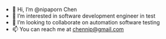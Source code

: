 - 👋 Hi, I’m @nipaporn Chen
- 👀 I’m interested in software development engineer in test
- 💞️ I’m looking to collaborate on automation software testing 
- 📫 You can reach me at chennip@gmail.com

<!---
chen-nipaporn/chen-nipaporn is a ✨ special ✨ repository because its `README.md` (this file) appears on your GitHub profile.
You can click the Preview link to take a look at your changes.
--->
